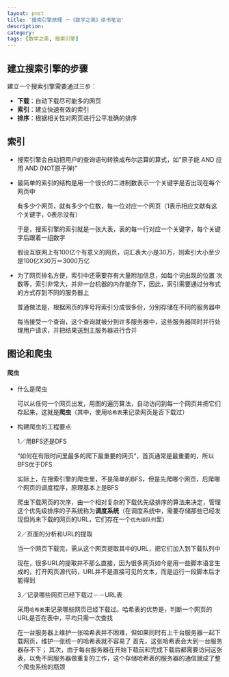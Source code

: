 ```yaml
---
layout: post
title: '搜索引擎原理 －《数学之美》读书笔记'
description:
category:
tags: [数学之美, 搜索引擎]
---
```


## 建立搜索引擎的步骤
建立一个搜索引擎需要通过三步：

* **下载**：自动下载尽可能多的网页
* **索引**：建立快速有效的索引
* **排序**：根据相关性对网页进行公平准确的排序

## 索引

* 搜索引擎会自动把用户的查询语句转换成布尔运算的算式，如"原子能 AND 应用 AND (NOT原子弹)"

* 最简单的索引的结构是用一个很长的二进制数表示一个关键字是否出现在每个网页中

	有多少个网页，就有多少个位数，每一位对应一个网页（1表示相应文献有这个关键字，0表示没有）

	于是，搜索引擎的索引就是一张大表，表的每一行对应一个关键字，每个关键字后跟着一组数字

	假设互联网上有100亿个有意义的网页，词汇表大小是30万，则索引大小至少是100亿X30万＝3000万亿

* 为了网页排名方便，索引中还需要存有大量附加信息，如每个词出现的位置 次数等，索引非常大，并非一台机器的内存能存下，因此，索引需要通过分布式的方式存到不同的服务器上

	普通做法是，根据网页的序号将索引分成很多份，分别存储在不同的服务器中

	每当接受一个查询，这个查询就被分到许多服务器中，这些服务器同时并行处理用户请求，并把结果送到主服务器进行合并

## 图论和爬虫

#### 爬虫

* 什么是爬虫

	可以从任何一个网页出发，用图的遍历算法，自动访问到每一个网页并把它们存起来，这就是**爬虫**（其中，使用```哈希表```来记录网页是否下载过）
	
* 构建爬虫的工程要点
	
	1／用BFS还是DFS
	
	“如何在有限时间里最多的爬下最重要的网页”，首页通常是最重要的，所以BFS优于DFS
	
	实际上，在搜索引擎的爬虫里，不是简单的BFS，但是先爬哪个网页，后爬哪个网页的调度程序，原理基本上是BFS
	
	爬虫下载网页的次序，由一个相对复杂的下载优先级排序的算法来决定，管理这个优先级排序的子系统称为**调度系统**（在调度系统中，需要存储那些已经发现但尚未下载的网页的URL，它们存在一个```优先级队列```里）
	
	2／页面的分析和URL的提取
	
	当一个网页下载完，需从这个网页提取其中的URL，把它们加入到下载队列中
	
	现在，很多URL的提取并不那么直接，因为很多网页如今是用一些脚本语言生成的，打开网页源代码，URL并不是直接可见的文本，而是运行一段脚本后才能得到
	
	3／记录哪些网页已经下载过－－URL表
	
	采用```哈希表```来记录哪些网页已经下载过。哈希表的优势是，判断一个网页的URL是否在表中，平均只需一次查找
	
	在一台服务器上维护一张哈希表并不困难，但如果同时有上千台服务器一起下载网页，维护一张统一的哈希表就不容易了
	首先，这张哈希表会大到一台服务器存不下；
	其次，由于每台服务器在开始下载前和完成下载后都需要访问这张表，以免不同服务器做重复的工作，这个存储哈希表的服务器的通信就成了整个爬虫系统的瓶颈	
	





